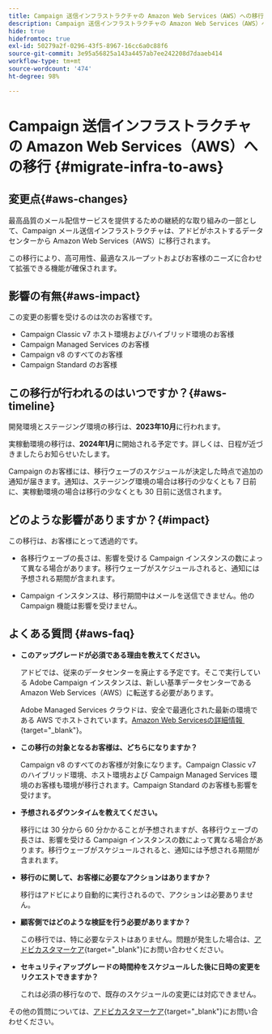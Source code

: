 ```yaml
---
title: Campaign 送信インフラストラクチャの Amazon Web Services（AWS）への移行
description: Campaign 送信インフラストラクチャの Amazon Web Services（AWS）への移行
hide: true
hidefromtoc: true
exl-id: 50279a2f-0296-43f5-8967-16cc6a0c88f6
source-git-commit: 3e95a56825a143a4457ab7ee242208d7daaeb414
workflow-type: tm+mt
source-wordcount: '474'
ht-degree: 98%

---
```


# Campaign 送信インフラストラクチャの Amazon Web Services（AWS）への移行 {#migrate-infra-to-aws}

## 変更点{#aws-changes}

最高品質のメール配信サービスを提供するための継続的な取り組みの一部として、Campaign メール送信インフラストラクチャは、アドビがホストするデータセンターから Amazon Web Services（AWS）に移行されます。

この移行により、高可用性、最適なスループットおよびお客様のニーズに合わせて拡張できる機能が確保されます。

## 影響の有無{#aws-impact}

この変更の影響を受けるのは次のお客様です。

* Campaign Classic v7 ホスト環境およびハイブリッド環境のお客様
* Campaign Managed Services のお客様
* Campaign v8 のすべてのお客様
* Campaign Standard のお客様

## この移行が行われるのはいつですか？{#aws-timeline}

開発環境とステージング環境の移行は、**2023年10月**&#x200B;に行われます。

実稼動環境の移行は、**2024年1月**&#x200B;に開始される予定です。詳しくは、日程が近づきましたらお知らせいたします。

Campaign のお客様には、移行ウェーブのスケジュールが決定した時点で追加の通知が届きます。通知は、ステージング環境の場合は移行の少なくとも 7 日前に、実稼動環境の場合は移行の少なくとも 30 日前に送信されます。

## どのような影響がありますか？{#impact}

この移行は、お客様にとって透過的です。

* 各移行ウェーブの長さは、影響を受ける Campaign インスタンスの数によって異なる場合があります。移行ウェーブがスケジュールされると、通知には予想される期間が含まれます。

* Campaign インスタンスは、移行期間中はメールを送信できません。他の Campaign 機能は影響を受けません。


## よくある質問 {#aws-faq}

* **このアップグレードが必須である理由を教えてください。**

  アドビでは、従来のデータセンターを廃止する予定です。そこで実行している Adobe Campaign インスタンスは、新しい基準データセンターである Amazon Web Services（AWS）に転送する必要があります。

  Adobe Managed Services クラウドは、安全で最適化された最新の環境である AWS でホストされています。[Amazon Web Servicesの詳細情報 &#x200B;](https://aws.amazon.com/application-hosting/benefits/){target="_blank"}。

* **この移行の対象となるお客様は、どちらになりますか？**

  Campaign v8 のすべてのお客様が対象になります。Campaign Classic v7 のハイブリッド環境、ホスト環境および Campaign Managed Services 環境のお客様も環境が移行されます。Campaign Standard のお客様も影響を受けます。

* **予想されるダウンタイムを教えてください。**

  移行には 30 分から 60 分かかることが予想されますが、各移行ウェーブの長さは、影響を受ける Campaign インスタンスの数によって異なる場合があります。移行ウェーブがスケジュールされると、通知には予想される期間が含まれます。

* **移行のに関して、お客様に必要なアクションはありますか？**

  移行はアドビにより自動的に実行されるので、アクションは必要ありません。

* **顧客側ではどのような検証を行う必要がありますか？**

  この移行では、特に必要なテストはありません。問題が発生した場合は、[アドビカスタマーケア](https://experienceleague.adobe.com/ja?support-solution=Campaign&lang=ja#support){target="_blank"}にお問い合わせください。


* **セキュリティアップグレードの時間枠をスケジュールした後に日時の変更をリクエストできますか？**

  これは必須の移行なので、既存のスケジュールの変更には対応できません。

その他の質問については、[アドビカスタマーケア](https://experienceleague.adobe.com/ja?support-solution=Campaign&lang=ja#support){target="_blank"}にお問い合わせください。
